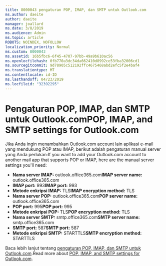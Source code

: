 ```yaml
---
title: 8000043 pengaturan POP, IMAP, dan SMTP untuk Outlook.com
ms.author: daeite
author: daeite
manager: joallard
ms.date: 3/8/2019
ms.audience: Admin
ms.topic: article
ROBOTS: NOINDEX, NOFOLLOW
localization_priority: Normal
ms.custom: 8000043
ms.assetid: 16b5fbc6-6f45-4707-97bb-49a9b610ac56
ms.openlocfilehash: 0fb770a3dc34da662410d8992ce53fba32006cd1
ms.sourcegitcommit: 9d78905c512192ffc4675468abd2efc5f2e4baf4
ms.translationtype: MT
ms.contentlocale: id-ID
ms.lasthandoff: 04/23/2019
ms.locfileid: "32392295"
---
```

# <a name="pop-imap-and-smtp-settings-for-outlookcom"></a><span data-ttu-id="2ec46-102">Pengaturan POP, IMAP, dan SMTP untuk Outlook.com</span><span class="sxs-lookup"><span data-stu-id="2ec46-102">POP, IMAP, and SMTP settings for Outlook.com</span></span>

<span data-ttu-id="2ec46-103">Jika Anda ingin menambahkan Outlook.com account lain aplikasi e-mail yang mendukung POP atau IMAP, berikut adalah pengaturan manual server yang Anda perlukan:</span><span class="sxs-lookup"><span data-stu-id="2ec46-103">If you want to add your Outlook.com account to another mail app that supports POP or IMAP, here are the manual server settings you'll need:</span></span>
  
- <span data-ttu-id="2ec46-104">**Nama server IMAP:** outlook.office365.com</span><span class="sxs-lookup"><span data-stu-id="2ec46-104">**IMAP server name:** outlook.office365.com</span></span> 
- <span data-ttu-id="2ec46-105">**IMAP port:** 993</span><span class="sxs-lookup"><span data-stu-id="2ec46-105">**IMAP port:** 993</span></span>   
- <span data-ttu-id="2ec46-106">**Metode enkripsi IMAP:** TLS</span><span class="sxs-lookup"><span data-stu-id="2ec46-106">**IMAP encryption method:** TLS</span></span>   
- <span data-ttu-id="2ec46-107">**Nama server POP:** outlook.office365.com</span><span class="sxs-lookup"><span data-stu-id="2ec46-107">**POP server name:** outlook.office365.com</span></span>  
- <span data-ttu-id="2ec46-108">**POP port:** 995</span><span class="sxs-lookup"><span data-stu-id="2ec46-108">**POP port:** 995</span></span>  
- <span data-ttu-id="2ec46-109">**Metode enkripsi POP:** TLS</span><span class="sxs-lookup"><span data-stu-id="2ec46-109">**POP encryption method:** TLS</span></span>  
- <span data-ttu-id="2ec46-110">**Nama server SMTP:** smtp.office365.com</span><span class="sxs-lookup"><span data-stu-id="2ec46-110">**SMTP server name:** smtp.office365.com</span></span> 
- <span data-ttu-id="2ec46-111">**SMTP port:** 587</span><span class="sxs-lookup"><span data-stu-id="2ec46-111">**SMTP port:** 587</span></span> 
- <span data-ttu-id="2ec46-112">**Metode enkripsi SMTP:** STARTTLS</span><span class="sxs-lookup"><span data-stu-id="2ec46-112">**SMTP encryption method:** STARTTLS</span></span> 

<span data-ttu-id="2ec46-113">Baca lebih lanjut tentang [pengaturan POP, IMAP, dan SMTP untuk Outlook.com](https://go.microsoft.com/fwlink/p/?linkid=2001402&amp;clcid=0x409).</span><span class="sxs-lookup"><span data-stu-id="2ec46-113">Read more about [POP, IMAP, and SMTP settings for Outlook.com](https://go.microsoft.com/fwlink/p/?linkid=2001402&amp;clcid=0x409).</span></span>